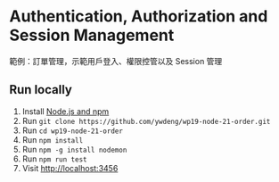 # Authentication, Authorization and Session Management

範例：訂單管理，示範用戶登入、權限控管以及 Session 管理

## Run locally

1. Install [Node.js and npm](https://nodejs.org/)
1. Run `git clone https://github.com/ywdeng/wp19-node-21-order.git`
1. Run `cd wp19-node-21-order`
1. Run `npm install`
1. Run `npm -g install nodemon`
1. Run `npm run test`
1. Visit [http://localhost:3456](http://localhost:3456)
